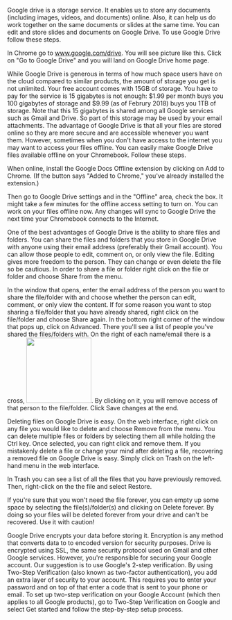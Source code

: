 Google drive is a storage service. It enables us to store any documents (including images, videos, and documents) online. Also, it can help us do work together on the same documents or slides at the same time. You can edit and store slides and documents on Google Drive. To use Google Drive follow these steps.

In Chrome go to www.google.com/drive. You will see picture like this. Click on "Go to Google Drive" and you will land on Google Drive home page.

While Google Drive is generous in terms of how much space users have on the cloud compared to similar products, the amount of storage you get is not unlimited. Your free account comes with 15GB of storage. You have to pay for the service is 15 gigabytes is not enough: $1.99 per month buys you 100 gigabytes of storage and $9.99 (as of Februry 2018) buys you 1TB of storage. Note that this 15 gigabytes is shared among all Google services such as Gmail and Drive. So part of this storage may be used by your email attachments. The advantage of Google Drive is that all your files are stored online so they are more secure and are accessible whenever you want them. However, sometimes when you don't have access to the internet you may want to access your files offline. You can easily make Google Drive files available offline on your Chromebook. Follow these steps. 

When online, install the Google Docs Offline extension by clicking on Add to Chrome. (If the button says "Added to Chrome," you've already installed the extension.)

Then go to Google Drive settings and in the "Offline" area, check the box. It might take a few minutes for the offline access setting to turn on. You can work on your files offline now. Any changes will sync to Google Drive the next time your Chromebook connects to the Internet.

One of the best advantages of Google Drive is the ability to share files and folders. You can share the files and folders that you store in Google Drive with anyone using their email address (preferably their Gmail account). You can allow those people to edit, comment on, or only view the file. Editing gives more freedom to the person. They can change or even delete the file so be cautious. In order to share a file or folder right click on the file or folder and choose Share from the menu.

In the window that opens, enter the email address of the person you want to share the file/folder with and choose whether the person can edit, comment, or only view the content. If for some reason you want to stop sharing a file/folder that you have already shared, right click on the file/folder and choose Share again. In the bottom right corner of the window that pops up, click on Advanced. There you'll see a list of people you've shared the files/folders with. On the right of each name/email there is a cross, <img src="./img/05_googledrive/07_cross.png" width="150">. By clicking on it, you will remove access of that person to the file/folder. Click Save changes at the end.

Deleting files on Google Drive is easy. On the web interface, right click on any file you would like to delete and choose Remove from the menu. You can delete multiple files or folders by selecting them all while holding the Ctrl key. Once selected, you can right click and remove them. If you mistakenly delete a file or change your mind after deleting a file, recovering a removed file on Google Drive is easy. Simply click on Trash on the left-hand menu in the web interface.

In Trash you can see a list of all the files that you have previously removed. Then, right-click on the the file and select Restore.

If you're sure that you won't need the file forever, you can empty up some space by selecting the file(s)/folder(s) and clicking on Delete forever. By doing so your files will be deleted forever from your drive and can't be recovered. Use it with caution!

Google Drive encrypts your data before storing it. Encryption is any method that converts data to to encoded version for security purposes. Drive is encrypted using SSL, the same security protocol used on Gmail and other Google services. However, you're responsible for securing your Google account. Our suggestion is to use Google's 2-step verification. By using Two-Step Verification (also known as two-factor authentication), you add an extra layer of security to your account. This requires you to enter your password and on top of that enter a code that is sent to your phone or email. To set up two-step verification on your Google Account (which then applies to all Google products), go to Two-Step Verification on Google and select Get started and follow the step-by-step setup process.